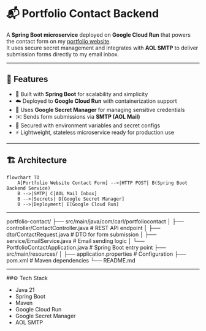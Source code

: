 # 📬 Portfolio Contact Backend

A **Spring Boot microservice** deployed on **Google Cloud Run** that powers the contact form on my [portfolio website](https://carllalonde.com).  
It uses secure secret management and integrates with **AOL SMTP** to deliver submission forms directly to my email inbox.

---

## 🚀 Features
- 🌱 Built with **Spring Boot** for scalability and simplicity  
- ☁️ Deployed to **Google Cloud Run** with containerization support  
- 🔑 Uses **Google Secret Manager** for managing sensitive credentials  
- ✉️ Sends form submissions via **SMTP (AOL Mail)**  
- 🔐 Secured with environment variables and secret configs  
- ⚡ Lightweight, stateless microservice ready for production use  

---

## 🏗️ Architecture
```mermaid
flowchart TD
    A[Portfolio Website Contact Form] -->|HTTP POST| B(Spring Boot Backend Service)
    B -->|SMTP| C[AOL Mail Inbox]
    B -->|Secrets| D[Google Secret Manager]
    B -->|Deployment| E[Google Cloud Run]
```

---

portfolio-contact/
├── src/main/java/com/carl/portfoliocontact
│   ├── controller/ContactController.java   # REST API endpoint
│   ├── dto/ContactRequest.java             # DTO for form submission
│   ├── service/EmailService.java           # Email sending logic
│   └── PortfolioContactApplication.java    # Spring Boot entry point
├── src/main/resources/
│   ├── application.properties              # Configuration
├── pom.xml                                 # Maven dependencies
└── README.md

---

##⚙️ Tech Stack
- Java 21
- Spring Boot
- Maven
- Google Cloud Run
- Google Secret Manager
- AOL SMTP
